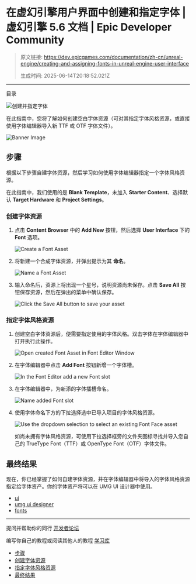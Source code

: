# 在虚幻引擎用户界面中创建和指定字体 | 虚幻引擎 5.6 文档 | Epic Developer Community

> 原文链接: https://dev.epicgames.com/documentation/zh-cn/unreal-engine/creating-and-assigning-fonts-in-unreal-engine-user-interface
> 
> 生成时间: 2025-06-14T20:18:52.021Z

---

目录

![创建并指定字体](https://dev.epicgames.com/community/api/documentation/image/21cd9eaa-5287-4741-9342-dd9dc3b4888a?resizing_type=fill&width=1920&height=335)

在此指南中，您将了解如何创建空白字体资源（可对其指定字体风格资源，或直接使用字体编辑器导入新 TTF 或 OTF 字体文件）。

![Banner Image](https://d1iv7db44yhgxn.cloudfront.net/documentation/images/d47f1aa7-12e2-4b19-bb89-5d92598c79a9/ue5_1-creating-fonts-banner.png)

## 步骤

根据以下步骤自建字体资源，然后学习如何使用字体编辑器指定一个字体风格资源。

在此指南中，我们使用的是 **Blank Template**，未加入 **Starter Content**、选择默认 **Target Hardware** 和 **Project Settings**。

### 创建字体资源

1.  点击 **Content Browser** 中的 **Add New** 按钮，然后选择 **User Interface** 下的 **Font** 选项。
    
    ![Create a Font Asset](https://d1iv7db44yhgxn.cloudfront.net/documentation/images/ac0e8ed1-017a-46cb-8e35-2356889e9d93/ue5_1-01-add-font-asset.png "Create a Font Asset")
2.  将新建一个合成字体资源，并弹出提示为其 **命名**。
    
    ![Name a Font Asset](https://d1iv7db44yhgxn.cloudfront.net/documentation/images/e8b7beb1-cfc0-4fd2-b09b-23689c419c41/ue5_1-02-name-font-asset.png "Name a Font Asset")
3.  输入命名后，资源上将出现一个星号，说明资源尚未保存。点击 **Save All** 按钮保存资源，然后在弹出的菜单中确认保存。
    
    ![Click the Save All button to save your asset](https://d1iv7db44yhgxn.cloudfront.net/documentation/images/c0690e37-1695-4afb-a8a9-f2a14cc47ac3/ue5_1-03-save-font-asset.png "Click the Save All button to save your asset")

### 指定字体风格资源

1.  创建空白字体资源后，便需要指定使用的字体风格。双击字体在字体编辑器中打开执行此操作。
    
    ![Open created Font Asset in Font Editor Window](https://d1iv7db44yhgxn.cloudfront.net/documentation/images/5d4f080c-d31c-4fcc-b06d-b0cd6a06ff0d/ue5_1-04-font-editor-window.png "Open created Font Asset in Font Editor Window")
2.  在字体编辑器中点击 **Add Font** 按钮新增一个字体槽。
    
    ![In the Font Editor add a new Font slot](https://d1iv7db44yhgxn.cloudfront.net/documentation/images/d5e40869-bce0-44f3-9cc5-931273dfba20/ue5_1-05-click-add-font.png "In the Font Editor add a new Font slot")
3.  在字体编辑器中，为新添的字体插槽命名。
    
    ![Name added Font slot](https://d1iv7db44yhgxn.cloudfront.net/documentation/images/6917fcf1-67be-4aea-8933-b3b3db1fe73a/ue5_1-06-name-font-slot.png "Name added Font slot")
4.  使用字体命名下方的下拉选择选中已导入项目的字体风格资源。
    
    ![Use the dropdown selection to select an existing Font Face asset](https://d1iv7db44yhgxn.cloudfront.net/documentation/images/fad11943-eef0-4510-8528-2eb309699b30/ue5_1-07-assign-font-face.png "Use the dropdown selection to select an existing Font Face asset")
    
    如尚未拥有字体风格资源，可使用下拉选择框旁的文件夹图标寻找并导入您自己的 TrueType Font（TTF）或 OpenType Font（OTF）字体文件。
    

## 最终结果

现在，你已经掌握了如何自建字体资源，并在字体编辑器中将导入的字体风格资源指定给字体资产。你的字体资产将可以在 UMG UI 设计器中使用。

-   [ui](https://dev.epicgames.com/community/search?query=ui)
-   [umg ui designer](https://dev.epicgames.com/community/search?query=umg%20ui%20designer)
-   [fonts](https://dev.epicgames.com/community/search?query=fonts)

* * *

提问并帮助你的同行 [开发者论坛](https://forums.unrealengine.com/categories?tag=unreal-engine)

编写你自己的教程或阅读其他人的教程 [学习库](https://dev.epicgames.com/community/unreal-engine/learning)

-   [步骤](/documentation/zh-cn/unreal-engine/creating-and-assigning-fonts-in-unreal-engine-user-interface#%E6%AD%A5%E9%AA%A4)
-   [创建字体资源](/documentation/zh-cn/unreal-engine/creating-and-assigning-fonts-in-unreal-engine-user-interface#%E5%88%9B%E5%BB%BA%E5%AD%97%E4%BD%93%E8%B5%84%E6%BA%90)
-   [指定字体风格资源](/documentation/zh-cn/unreal-engine/creating-and-assigning-fonts-in-unreal-engine-user-interface#%E6%8C%87%E5%AE%9A%E5%AD%97%E4%BD%93%E9%A3%8E%E6%A0%BC%E8%B5%84%E6%BA%90)
-   [最终结果](/documentation/zh-cn/unreal-engine/creating-and-assigning-fonts-in-unreal-engine-user-interface#%E6%9C%80%E7%BB%88%E7%BB%93%E6%9E%9C)